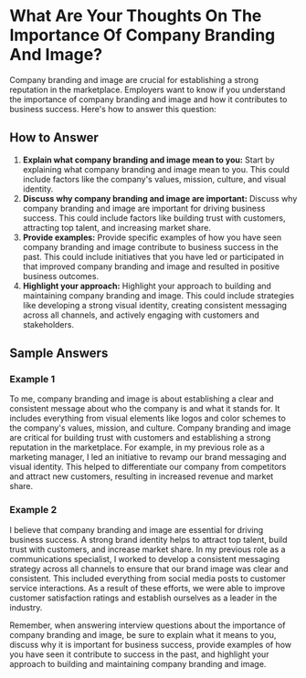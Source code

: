 What Are Your Thoughts On The Importance Of Company Branding And Image?
============================================================================================

Company branding and image are crucial for establishing a strong reputation in the marketplace. Employers want to know if you understand the importance of company branding and image and how it contributes to business success. Here's how to answer this question:

How to Answer
-------------

1. **Explain what company branding and image mean to you:** Start by explaining what company branding and image mean to you. This could include factors like the company's values, mission, culture, and visual identity.
2. **Discuss why company branding and image are important:** Discuss why company branding and image are important for driving business success. This could include factors like building trust with customers, attracting top talent, and increasing market share.
3. **Provide examples:** Provide specific examples of how you have seen company branding and image contribute to business success in the past. This could include initiatives that you have led or participated in that improved company branding and image and resulted in positive business outcomes.
4. **Highlight your approach:** Highlight your approach to building and maintaining company branding and image. This could include strategies like developing a strong visual identity, creating consistent messaging across all channels, and actively engaging with customers and stakeholders.

Sample Answers
--------------

### Example 1

To me, company branding and image is about establishing a clear and consistent message about who the company is and what it stands for. It includes everything from visual elements like logos and color schemes to the company's values, mission, and culture. Company branding and image are critical for building trust with customers and establishing a strong reputation in the marketplace. For example, in my previous role as a marketing manager, I led an initiative to revamp our brand messaging and visual identity. This helped to differentiate our company from competitors and attract new customers, resulting in increased revenue and market share.

### Example 2

I believe that company branding and image are essential for driving business success. A strong brand identity helps to attract top talent, build trust with customers, and increase market share. In my previous role as a communications specialist, I worked to develop a consistent messaging strategy across all channels to ensure that our brand image was clear and consistent. This included everything from social media posts to customer service interactions. As a result of these efforts, we were able to improve customer satisfaction ratings and establish ourselves as a leader in the industry.

Remember, when answering interview questions about the importance of company branding and image, be sure to explain what it means to you, discuss why it is important for business success, provide examples of how you have seen it contribute to success in the past, and highlight your approach to building and maintaining company branding and image.
